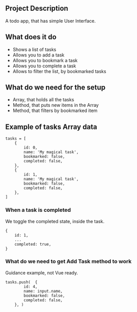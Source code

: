 
## Project Description

A todo app, that has simple User Interface.


## What does it do

- Shows a list of tasks
- Allows you to add a task
- Allows you to bookmark a task
- Allows you to complete a task
- Allows to filter the list, by bookmarked tasks



## What do we need for the setup

- Array, that holds all the tasks
- Method, that puts new items in the Array
- Method, that filters by bookmarked item



## Example of tasks Array data

```
tasks = [
    {
        id: 0,
        name: 'My magical task',
        bookmarked: false,
        completed: false,
    },
    {
        id: 1,
        name: 'My magical task',
        bookmarked: false,
        completed: false,
    },
]
```


### When a task is completed

We toggle the completed state, inside the task.

```
{
    id: 1,
    ...
    completed: true,
}
```


### What do we need to get Add Task method to work

Guidance example, not Vue ready.

```
tasks.push(  {
        id: 4,
        name: input.name,
        bookmarked: false,
        completed: false,
    }, )
```